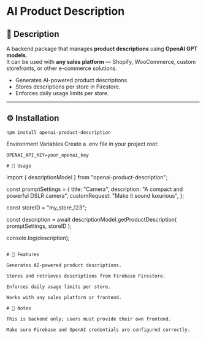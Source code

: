 # AI Product Description

## 📖 Description

A backend package that manages **product descriptions** using **OpenAI GPT models**.  
It can be used with **any sales platform** — Shopify, WooCommerce, custom storefronts, or other e-commerce solutions.

- Generates AI-powered product descriptions.
- Stores descriptions per store in Firestore.
- Enforces daily usage limits per store.

---

## ⚙️ Installation

```
npm install openai-product-description
```

Environment Variables
Create a .env file in your project root:

```
OPENAI_API_KEY=your_openai_key

# 🚀 Usage

```

import { descriptionModel } from "openai-product-description";

const promptSettings = {
title: "Camera",
description: "A compact and powerful DSLR camera",
customRequest: "Make it sound luxurious",
};

const storeID = "my_store_123";

const description = await descriptionModel.getProductDescription(
promptSettings,
storeID
);

console.log(description);

```

# 🧪 Features

Generates AI-powered product descriptions.

Stores and retrieves descriptions from Firebase Firestore.

Enforces daily usage limits per store.

Works with any sales platform or frontend.

# 📝 Notes

This is backend only; users must provide their own frontend.

Make sure Firebase and OpenAI credentials are configured correctly.
```
